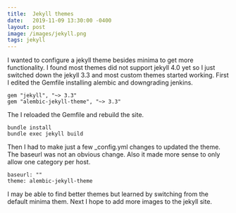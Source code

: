 ```yaml
---
title:  Jekyll themes
date:   2019-11-09 13:30:00 -0400
layout: post
image: /images/jekyll.png
tags: jekyll
---
```

I wanted to configure a jekyll theme besides minima to get more functionality.  I found most themes did not support jekyll 4.0 yet so I just switched down the jekyll 3.3 and most custom themes started working.
First I edited the Gemfile installing alembic and downgrading jenkins.
```
gem "jekyll", "~> 3.3"
gem "alembic-jekyll-theme", "~> 3.3"
```
The I reloaded the Gemfile and rebuild the site.
```
bundle install
bundle exec jekyll build
```
Then I had to make just a few _config.yml changes to updated the theme. The baseurl was not an obvious change.  Also it made more sense to only allow one category per host.  
```
baseurl: ""
theme: alembic-jekyll-theme
```
I may be able to find better themes but learned by switching from the default minima them.  Next I hope to add more images to the jekyll site.
